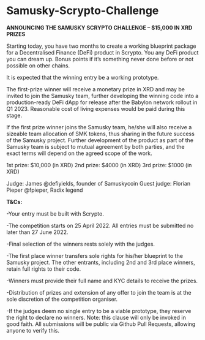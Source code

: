 # Samusky-Scrypto-Challenge

**ANNOUNCING THE SAMUSKY SCRYPTO CHALLENGE – $15,000 IN XRD PRIZES**

Starting today, you have two months to create a working blueprint package for a Decentralised Finance (DeFi) product in Scrypto. You any DeFi product you can dream up. Bonus points if it’s something never done before or not possible on other chains.

It is expected that the winning entry be a working prototype.

The first-prize winner will receive a monetary prize in XRD and may be invited to join the Samusky team, further developing the winning code into a production-ready DeFi dApp for release after the Babylon network rollout in Q1 2023. Reasonable cost of living expenses would be paid during this stage.

If the first prize winner joins the Samusky team, he/she will also receive a sizeable team allocation of SMK tokens, thus sharing in the future success of the Samusky project. Further development of the product as part of the Samusky team is subject to mutual agreement by both parties, and the exact terms will depend on the agreed scope of the work.

1st prize: $10,000 (in XRD)
2nd prize: $4000 (in XRD)
3rd prize: $1000 (in XRD)

Judge: James @defiyields, founder of Samuskycoin
Guest judge: Florian Pieper @fpieper, Radix legend

**T&Cs:**

-Your entry must be built with Scrypto.

-The competition starts on 25 April 2022. All entries must be submitted no later than 27 June 2022.

-Final selection of the winners rests solely with the judges.

-The first place winner transfers sole rights for his/her blueprint to the Samusky project. The other entrants, including 2nd and 3rd place winners, retain full rights to their code.

-Winners must provide their full name and KYC details to receive the prizes. 

-Distribution of prizes and extension of any offer to join the team is at the sole discretion of the competition organiser.

-If the judges deem no single entry to be a viable prototype, they reserve the right to declare no winners. Note: this clause will only be invoked in good faith. All submissions will be public via Github Pull Requests, allowing anyone to verify this.
